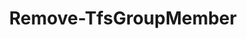 ﻿---
title: Remove-TfsGroupMember
breadcrumbs: [ "Identity", "Group" ]
parent: "Identity.Group"
description: "Removes a member from an Azure DevOps group."
remarks: 
parameterSets: 
  "_All_": [ Collection, Group, Member ] 
  "__AllParameterSets":  
    Member: 
      type: "object"  
      position: "0"  
      required: true  
    Group: 
      type: "object"  
      position: "1"  
      required: true  
    Collection: 
      type: "object" 
parameters: 
  - name: "Member" 
    description: "Specifies the member (user or group) to remove from the given group." 
    required: true 
    globbing: false 
    pipelineInput: "true (ByValue)" 
    position: 0 
    type: "object" 
  - name: "Group" 
    description: "Specifies the group from which the member is removed." 
    required: true 
    globbing: false 
    position: 1 
    type: "object" 
  - name: "Collection" 
    description: "Specifies the URL to the Team Project Collection or Azure DevOps Organization to connect to, a TfsTeamProjectCollection object (Windows PowerShell only), or a VssConnection object. You can also connect to an Azure DevOps Services organizations by simply providing its name instead of the full URL. For more details, see the Get-TfsTeamProjectCollection cmdlet. When omitted, it defaults to the connection set by Connect-TfsTeamProjectCollection (if any)." 
    globbing: false 
    type: "object"
inputs: 
  - type: "System.Object" 
    description: "Specifies the member (user or group) to remove from the given group."
outputs: 
notes: 
relatedLinks: 
  - text: "Online Version:" 
    uri: "https://tfscmdlets.dev/Cmdlets/Identity/Group/Remove-TfsGroupMember"
aliases: 
examples: 
---
